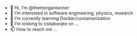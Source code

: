 - 👋 Hi, I’m @themorgantanner
- 👀 I’m interested in software engineering, physics, research
- 🌱 I’m currently learning Docker/containerization
- 💞️ I’m looking to collaborate on ...
- 📫 How to reach me ...

<!---
themorgantanner/themorgantanner is a ✨ special ✨ repository because its `README.md` (this file) appears on your GitHub profile.
You can click the Preview link to take a look at your changes.
--->

